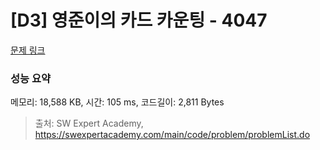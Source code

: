 # [D3] 영준이의 카드 카운팅 - 4047 

[문제 링크](https://swexpertacademy.com/main/code/problem/problemDetail.do?contestProbId=AWIsY84KEPMDFAWN) 

### 성능 요약

메모리: 18,588 KB, 시간: 105 ms, 코드길이: 2,811 Bytes



> 출처: SW Expert Academy, https://swexpertacademy.com/main/code/problem/problemList.do